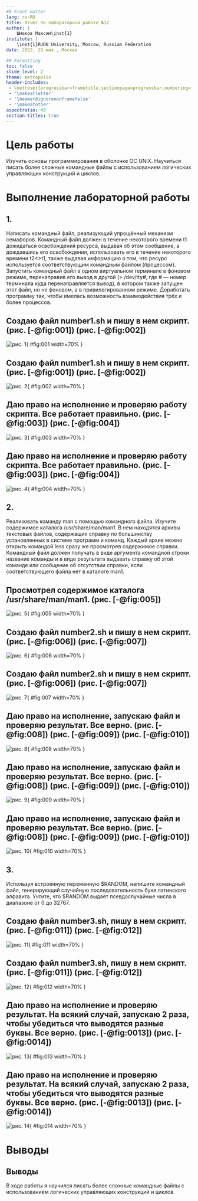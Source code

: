 ```yaml
---
## Front matter
lang: ru-RU
title: Отчет по лабораторной работе №12
author: |
	Шмаков Максим\inst{1}
institute: |
	\inst{1}RUDN University, Moscow, Russian Federation
date: 2022, 28 мая , Москва

## Formatting
toc: false
slide_level: 2
theme: metropolis
header-includes: 
 - \metroset{progressbar=frametitle,sectionpage=progressbar,numbering=fraction}
 - '\makeatletter'
 - '\beamer@ignorenonframefalse'
 - '\makeatother'
aspectratio: 43
section-titles: true
---
```


# Цель работы

Изучить основы программирования в оболочке ОС UNIX. Научиться писать более сложные командные файлы с использованием логических управляющих конструкций и циклов.

# Выполнение лабораторной работы

## 1. 
Написать командный файл, реализующий упрощённый механизм семафоров. Командный файл должен в течение некоторого времени t1 дожидаться освобождения ресурса, выдавая об этом сообщение, а дождавшись его освобождения, использовать его в течение некоторого времени t2<>t1, также выдавая информацию о том, что ресурс используется соответствующим командным файлом (процессом). Запустить командный файл в одном виртуальном терминале в фоновом режиме, перенаправив его вывод в другой (> /dev/tty#, где # — номер терминала куда перенаправляется вывод), в котором также запущен этот файл, но не фоновом, а в привилегированном режиме. Доработать программу так, чтобы имелась возможность взаимодействия трёх и более процессов.

## Создаю файл number1.sh и пишу в нем скрипт. (рис. [-@fig:001]) (рис. [-@fig:002])

![рис. 1](image/Screenshot_3.png){ #fig:001 width=70% }

## Создаю файл number1.sh и пишу в нем скрипт. (рис. [-@fig:001]) (рис. [-@fig:002])

![рис. 2](image/Screenshot_5.png){ #fig:002 width=70% }

## Даю право на исполнение и проверяю работу скрипта. Все работает правильно.  (рис. [-@fig:003]) (рис. [-@fig:004])

![рис. 3](image/Screenshot_4.png){ #fig:003 width=70% }

## Даю право на исполнение и проверяю работу скрипта. Все работает правильно.  (рис. [-@fig:003]) (рис. [-@fig:004])

![рис. 4](image/Screenshot_2.png){ #fig:004 width=70% }

## 2. 
Реализовать команду man с помощью командного файла. Изучите содержимое каталога /usr/share/man/man1. В нем находятся архивы текстовых файлов, содержащих справку по большинству установленных в системе программ и команд. Каждый архив можно открыть командой less сразу же просмотрев содержимое справки. Командный файл должен получать в виде аргумента командной строки название команды и в виде результата выдавать справку об этой команде или сообщение об отсутствии справки, если соответствующего файла нет в каталоге man1.

## Просмотрел содержимое каталога /usr/share/man/man1. (рис. [-@fig:005])

![рис. 5](image/Screenshot_8.png){ #fig:005 width=70% }

## Создаю файл number2.sh и пишу в нем скрипт.  (рис. [-@fig:006]) (рис. [-@fig:007])

![рис. 6](image/Screenshot_9.png){ #fig:006 width=70% }

## Создаю файл number2.sh и пишу в нем скрипт.  (рис. [-@fig:006]) (рис. [-@fig:007])

![рис. 7](image/Screenshot_12.png){ #fig:007 width=70% }

## Даю право на исполнение, запускаю файл и проверяю результат. Все верно.  (рис. [-@fig:008]) (рис. [-@fig:009]) (рис. [-@fig:010])

![рис. 8](image/Screenshot_10.png){ #fig:008 width=70% }

## Даю право на исполнение, запускаю файл и проверяю результат. Все верно.  (рис. [-@fig:008]) (рис. [-@fig:009]) (рис. [-@fig:010])

![рис. 9](image/Screenshot_11.png){ #fig:009 width=70% }

## Даю право на исполнение, запускаю файл и проверяю результат. Все верно.  (рис. [-@fig:008]) (рис. [-@fig:009]) (рис. [-@fig:010])

![рис. 10](image/Screenshot_13.png){ #fig:010 width=70% }

## 3. 
Используя встроенную переменную $RANDOM, напишите командный файл, генерирующий случайную последовательность букв латинского алфавита. Учтите, что $RANDOM выдаёт псевдослучайные числа в диапазоне от 0 до 32767.

## Создаю файл number3.sh, пишу в нем скрипт.  (рис. [-@fig:011]) (рис. [-@fig:012])

![рис. 11](image/Screenshot_15.png){ #fig:011 width=70% }

## Создаю файл number3.sh, пишу в нем скрипт.  (рис. [-@fig:011]) (рис. [-@fig:012])

![рис. 12](image/Screenshot_14.png){ #fig:012 width=70% }

## Даю право на исполнение и проверяю результат. На всякий случай, запускаю 2 раза, чтобы убедиться что выводятся разные буквы. Все верно. (рис. [-@fig:0013]) (рис. [-@fig:0014])

![рис. 13](image/Screenshot_16.png){ #fig:013 width=70% }

## Даю право на исполнение и проверяю результат. На всякий случай, запускаю 2 раза, чтобы убедиться что выводятся разные буквы. Все верно. (рис. [-@fig:0013]) (рис. [-@fig:0014])

![рис. 14](image/Screenshot_17.png){ #fig:014 width=70% }


# Выводы
## Выводы

В ходе работы я научился писать более сложные командные файлы с использованием логических управляющих конструкций и циклов.

